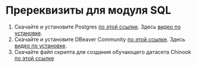 # Пререквизиты для модуля SQL  
1. Скачайте и установите Postgres [по этой ссылке](https://www.enterprisedb.com/downloads/postgres-postgresql-downloads). Здесь [видео по установке](https://drive.google.com/file/d/1p60CWvDA0OcqG2JHDBiEm2QVSBNR3rIR/view?usp=sharing).     
2. Скачайте и установите DBeaver Community [по этой ссылке](https://dbeaver.io/download/). Здесь [видео по установке](https://drive.google.com/file/d/1pHs641dy1z5_ixSXIhCHTrYQ3DkHHX0t/view?usp=classroom_web&authuser=0).    
3. Скачайте файл скрипта для создания обучающего датасета Chinook [по этой ссылке](https://drive.google.com/file/d/1o9WSNO2SRj-JX5hr5Y57AWrwi6aEpQ53/view?usp=classroom_web&authuser=0)